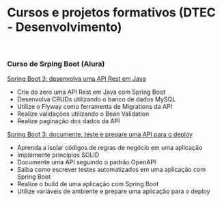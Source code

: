 # Cursos e projetos formativos (DTEC - Desenvolvimento)

<br/>

### Curso de Srping Boot (Alura)

[Spring Boot 3: desenvolva uma API Rest em Java](https://cursos.alura.com.br/course/spring-boot-3-desenvolva-api-rest-java)

- Crie do zero uma API Rest em Java com Spring Boot
- Desenvolva CRUDs utilizando o banco de dados MySQL
- Utilize o Flyway como ferramenta de Migrations da API
- Realize validações utilizando o Bean Validation
- Realize paginação dos dados da API

[Spring Boot 3: documente, teste e prepare uma API para o deploy](https://cursos.alura.com.br/course/spring-boot-3-documente-teste-prepare-api-deploy)

- Aprenda a isolar códigos de regras de negócio em uma aplicação
- Implemente princípios SOLID
- Documente uma API seguindo o padrão OpenAPI
- Saiba como escrever testes automatizados em uma aplicação com Spring Boot
- Realize o build de uma aplicação com Spring Boot
- Utilize variáveis de ambiente e prepare uma aplicação para o deploy